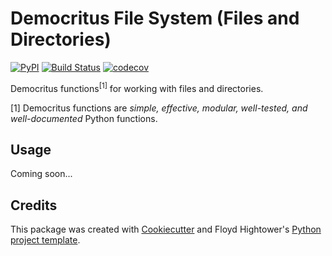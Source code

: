 # Democritus File System (Files and Directories)

[![PyPI](https://img.shields.io/pypi/v/democritus-file-system.svg)](https://pypi.python.org/pypi/democritus-file-system)
[![Build Status](https://travis-ci.com/democritus-project/democritus-file-system.svg?branch=master)](https://travis-ci.com/democritus-project/democritus-file-system)
[![codecov](https://codecov.io/gh/democritus-project/democritus-file-system/branch/master/graph/badge.svg?token=V0WOIXRGMM)](https://codecov.io/gh/democritus-project/democritus-file-system)

Democritus functions<sup>[1]</sup> for working with files and directories.

[1] Democritus functions are <i>simple, effective, modular, well-tested, and well-documented</i> Python functions.

## Usage

Coming soon...

## Credits

This package was created with [Cookiecutter](https://github.com/audreyr/cookiecutter) and Floyd Hightower's [Python project template](https://github.com/fhightower-templates/python-project-template).
